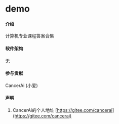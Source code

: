 # demo

#### 介绍
计算机专业课程答案合集

#### 软件架构
无

#### 参与贡献
CancerAi (小爱)


#### 声明
1.  CancerAi的个人地址 [https://gitee.com/cancerai](https://gitee.com/cancerai)
